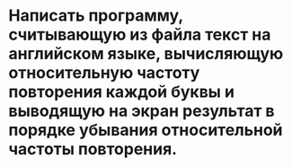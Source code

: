 # Написать программу, считывающую из файла текст на английском языке, вычисляющую относительную частоту повторения каждой буквы и выводящую на экран результат в порядке убывания относительной частоты повторения.
